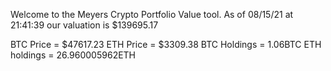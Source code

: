 Welcome to the Meyers Crypto Portfolio Value tool. 
As of 08/15/21 at 21:41:39 our valuation is $139695.17 

BTC Price = $47617.23
 ETH Price = $3309.38
BTC Holdings = 1.06BTC
 ETH holdings = 26.960005962ETH 
